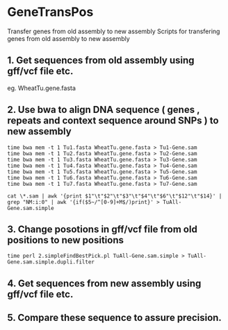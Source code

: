 
# GeneTransPos

Transfer genes from old assembly to new assembly 
Scripts for transfering genes from old assembly to new assembly 

## 1. Get sequences from old assembly using gff/vcf file etc.
eg. WheatTu.gene.fasta

## 2. Use bwa to align DNA sequence ( genes , repeats and context sequence around SNPs ) to new assembly
```
time bwa mem -t 1 Tu1.fasta WheatTu.gene.fasta > Tu1-Gene.sam
time bwa mem -t 1 Tu2.fasta WheatTu.gene.fasta > Tu2-Gene.sam
time bwa mem -t 1 Tu3.fasta WheatTu.gene.fasta > Tu3-Gene.sam
time bwa mem -t 1 Tu4.fasta WheatTu.gene.fasta > Tu4-Gene.sam
time bwa mem -t 1 Tu5.fasta WheatTu.gene.fasta > Tu5-Gene.sam
time bwa mem -t 1 Tu6.fasta WheatTu.gene.fasta > Tu6-Gene.sam
time bwa mem -t 1 Tu7.fasta WheatTu.gene.fasta > Tu7-Gene.sam

cat \*.sam | awk '{print $1"\t"$2"\t"$3"\t"$4"\t"$6"\t"$12"\t"$14}' | grep "NM:i:0" | awk '{if($5~/^[0-9]+M$/)print}' > TuAll-Gene.sam.simple
```

## 3. Change posotions in gff/vcf file from old positions to new positions
```
time perl 2.simpleFindBestPick.pl TuAll-Gene.sam.simple > TuAll-Gene.sam.simple.dupli.filter
```

## 4. Get sequences from new assembly using gff/vcf file etc.


## 5. Compare these sequence to assure precision.


